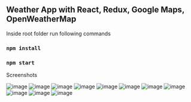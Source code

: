 Weather App with React, Redux, Google Maps, OpenWeatherMap
--------------------------------
Inside root folder run following commands  
### `npm install`
### `npm start`

Screenshots  

![image](https://user-images.githubusercontent.com/32177766/109416395-068c9600-79cf-11eb-8619-722e1b7fa3f5.png)
![image](https://user-images.githubusercontent.com/32177766/109416397-0be9e080-79cf-11eb-976b-601f2687260a.png)
![image](https://user-images.githubusercontent.com/32177766/109416405-1906cf80-79cf-11eb-99f3-2923ffd65799.png)
![image](https://user-images.githubusercontent.com/32177766/109416408-215f0a80-79cf-11eb-9030-a010b6cd7ca0.png)
![image](https://user-images.githubusercontent.com/32177766/109416411-24f29180-79cf-11eb-9c12-4eb1e8a8bb7a.png)
![image](https://user-images.githubusercontent.com/32177766/109416413-291eaf00-79cf-11eb-97ef-1d85f8784d37.png)
![image](https://user-images.githubusercontent.com/32177766/109416415-2ae87280-79cf-11eb-88f3-d29ca4527ce5.png)
![image](https://user-images.githubusercontent.com/32177766/109416419-2e7bf980-79cf-11eb-9dc1-eea6e0aa7147.png)
![image](https://user-images.githubusercontent.com/32177766/109416424-35a30780-79cf-11eb-9b1b-41d442d91a71.png)
![image](https://user-images.githubusercontent.com/32177766/109416427-39368e80-79cf-11eb-80f0-8ba3812d287b.png)
![image](https://user-images.githubusercontent.com/32177766/109416429-3c317f00-79cf-11eb-89af-1c63ee026c1f.png)
